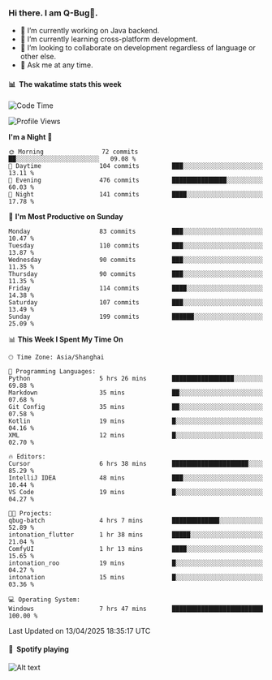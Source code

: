 ### Hi there. I am Q-Bug🐞.

- 🔭 I’m currently working on Java backend.
- 🌱 I’m currently learning cross-platform development.
- 👯 I’m looking to collaborate on development regardless of language or other else.
- 💬 Ask me at any time.

#### 📊 &nbsp;**The wakatime stats this week**  
<!--START_SECTION:waka-->
![Code Time](http://img.shields.io/badge/Code%20Time-312%20hrs%2022%20mins-blue)

![Profile Views](http://img.shields.io/badge/Profile%20Views-0-blue)

**I'm a Night 🦉** 

```text
🌞 Morning                72 commits          ██░░░░░░░░░░░░░░░░░░░░░░░   09.08 % 
🌆 Daytime                104 commits         ███░░░░░░░░░░░░░░░░░░░░░░   13.11 % 
🌃 Evening                476 commits         ███████████████░░░░░░░░░░   60.03 % 
🌙 Night                  141 commits         ████░░░░░░░░░░░░░░░░░░░░░   17.78 % 
```
📅 **I'm Most Productive on Sunday** 

```text
Monday                   83 commits          ███░░░░░░░░░░░░░░░░░░░░░░   10.47 % 
Tuesday                  110 commits         ███░░░░░░░░░░░░░░░░░░░░░░   13.87 % 
Wednesday                90 commits          ███░░░░░░░░░░░░░░░░░░░░░░   11.35 % 
Thursday                 90 commits          ███░░░░░░░░░░░░░░░░░░░░░░   11.35 % 
Friday                   114 commits         ████░░░░░░░░░░░░░░░░░░░░░   14.38 % 
Saturday                 107 commits         ███░░░░░░░░░░░░░░░░░░░░░░   13.49 % 
Sunday                   199 commits         ██████░░░░░░░░░░░░░░░░░░░   25.09 % 
```


📊 **This Week I Spent My Time On** 

```text
🕑︎ Time Zone: Asia/Shanghai

💬 Programming Languages: 
Python                   5 hrs 26 mins       █████████████████░░░░░░░░   69.88 % 
Markdown                 35 mins             ██░░░░░░░░░░░░░░░░░░░░░░░   07.68 % 
Git Config               35 mins             ██░░░░░░░░░░░░░░░░░░░░░░░   07.58 % 
Kotlin                   19 mins             █░░░░░░░░░░░░░░░░░░░░░░░░   04.16 % 
XML                      12 mins             █░░░░░░░░░░░░░░░░░░░░░░░░   02.70 % 

🔥 Editors: 
Cursor                   6 hrs 38 mins       █████████████████████░░░░   85.29 % 
IntelliJ IDEA            48 mins             ███░░░░░░░░░░░░░░░░░░░░░░   10.44 % 
VS Code                  19 mins             █░░░░░░░░░░░░░░░░░░░░░░░░   04.27 % 

🐱‍💻 Projects: 
qbug-batch               4 hrs 7 mins        █████████████░░░░░░░░░░░░   52.89 % 
intonation_flutter       1 hr 38 mins        █████░░░░░░░░░░░░░░░░░░░░   21.04 % 
ComfyUI                  1 hr 13 mins        ████░░░░░░░░░░░░░░░░░░░░░   15.65 % 
intonation_roo           19 mins             █░░░░░░░░░░░░░░░░░░░░░░░░   04.27 % 
intonation               15 mins             █░░░░░░░░░░░░░░░░░░░░░░░░   03.36 % 

💻 Operating System: 
Windows                  7 hrs 47 mins       █████████████████████████   100.00 % 
```


 Last Updated on 13/04/2025 18:35:17 UTC
<!--END_SECTION:waka-->

#### 🎵 &nbsp;**Spotify playing**  
![Alt text](https://spotify-recently-played-readme.vercel.app/api?user=e5y1o4x7kdt9kf2blu4wvmb4s&unique={true|1|on|yes})
